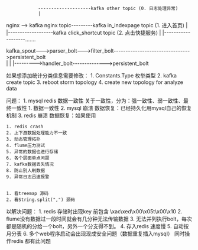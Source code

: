 				--------------------kafka other topic (0. 日志处理异常)	
				|
nginx --> kafka nginx topic---------kafka in_indexpage topic (1. 进入首页)
				|
				|-------------------kafka click_shortcut topic (2. 点击快捷服务)
				|
				|-------------------.......
				
				
kafka_spout--->parser_bolt--->filter_bolt-------------------------------->persistent_bolt	
									|
									|
									|--------->handler_bolt-------------->persistent_bolt

如果想添加统计分类信息需要修改：
		1. Constants.Type 枚举类型
		2. kafka create topic
		3. reboot storm topology
		4. create new topology for analyze data 
		
		

问题：
	1. mysql redis 数据一致性	关于一致性，分为：强一致性、弱一致性、最终一致性
			1. 数据一致性
			2. mysql 崩溃	数据恢复：已经持久化用mysql自己的恢复机制
			3. redis 崩溃	数据恢复：如果使用
			
	1. redis crash
	2. 上下游数据处理能力不一致
	3. 动态管理拓扑
	4. flume压力测试
	5. 异常的数据也进行存储
	6. 各个层面单点问题
	7. kafka数据丢失情况
	8. 防止别人刷数据
	9. 异常日志迅速报警
	
	
	1. 看treemap 源码
	2. 看String.split(",") 源码
	
以解决问题：
	1. redis 存储时出现key 前包含 \xac\xed\x00\x05t\x00\x10
	2. flume没有数据过一段时间就会有几分钟无法传输数据
	3. 无法并列执行bolt，每次都是随机的分给一个bolt，另外一个分支得不到。
	4. 存入redis 速度慢
	5. 自动按月分表
	6. 多个web程序启动会出现现成安全问题（数据重复插入mysql） 同时操作redis 都有此问题